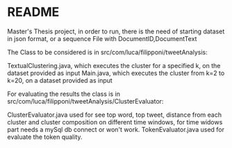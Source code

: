 # README #


Master's Thesis project, in order to run, there is the need of starting dataset in json format, or a sequence File with DocumentID,DocumentText

The Class to be considered is in src/com/luca/filipponi/tweetAnalysis:

TextualClustering.java, which executes the cluster for a specified k, on the dataset provided as input
Main.java, which executes the cluster from k=2 to k=20, on a dataset provided as input

For evaluating the results the class is in src/com/luca/filipponi/tweetAnalysis/ClusterEvaluator:

ClusterEvaluator.java used for see top word, top tweet, distance from each cluster and cluster composition on different time windows, for time widows part needs a mySql db connect or won't work.
TokenEvaluator.java used for evaluate the token quality.
